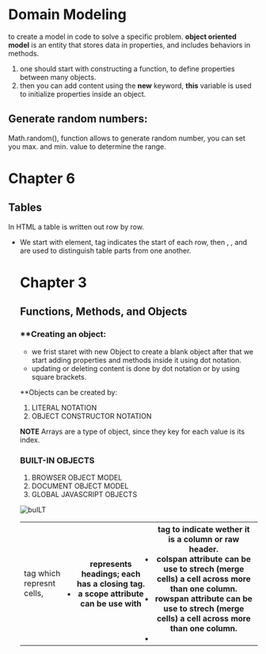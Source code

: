 # **Domain Modeling** 
to create a model in code to solve a specific problem. 
**object oriented model** is an entity that stores data in properties, and includes behaviors in methods.
1. one should start with constructing a function, to define properties between many objects.
2. then you can add content using the **new** keyword, **this** variable is used to initialize properties inside an object. 

## Generate random numbers: 
Math.random(), function allows to generate random number, you can set you max. and min. value to determine the range.

# **Chapter 6** 
## **Tables**
In HTML a table is written out row by row.
* We start with <table> element, <tr> tag indicates the start of each row, then <td> tag which represnt cells, <th> represents headings; each has a closing tag.
* a scope attribute can be use with <th> tag to indicate wether it is a column or raw header. 
* colspan attribute can be use to strech (merge cells) a cell across more than one column. 
* rowspan attribute can be use to strech (merge cells) a cell across more than one column. 
* <thead>, <tbody>, and <tfoot> are used to distinguish table parts from one another.

# **Chapter 3** 
## **Functions, Methods, and Objects** 

### **Creating an object: 
* we frist staret with new Object to create a blank object after that we start adding properties and methods inside it using dot notation. 
* updating or deleting content is done by dot notation or by using square brackets.

**Objects can be created by: 
1. LITERAL NOTATION 
2. OBJECT CONSTRUCTOR NOTATION

**NOTE** 
Arrays are a type of object, since they key for each value is its index.

### **BUILT-IN OBJECTS**
1. BROWSER OBJECT MODEL
2. DOCUMENT OBJECT MODEL
3. GLOBAL JAVASCRIPT OBJECTS

![buILT](https://i.imgur.com/J3ETg5D.png) 


